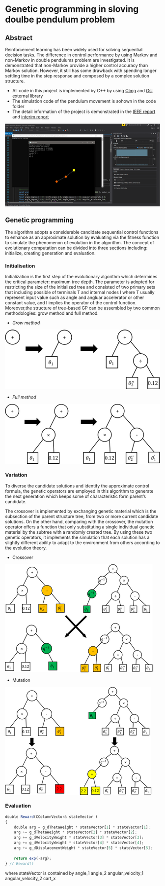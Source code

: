 # Genetic programming in sloving doulbe pendulum problem

## Abstract

Reinforcement learning has been widely used for solving sequential decision tasks. The difference in control performance by using Markov and non-Markov in double pendulums problem are investigated. It is demonstrated that non-Markov provide a higher control accuracy than Markov solution. However, it still has some drawback with spending longer settling time in the step response and composed by a complex solution structure.

* All code in this project is implemented by C++ by using [CImg](http://cimg.eu/) and [Gsl](https://www.gnu.org/software/gsl/) external library 
* The simulation code of the pendulum movement is sohown in the code folder
* The detail information of the project is demonstrated in the [IEEE report](https://github.com/yuchehuang/Msc-Project/blob/master/IEEE%20report/cor18yh_IEEE%20_article.pdf) and [interim report](https://github.com/yuchehuang/Msc-Project/blob/master/Interim%20report/Interim_cor18yh.pdf)

![alt text](https://github.com/yuchehuang/Msc-Project/blob/master/Interim%20report/Simulation.png?raw=true)


## Genetic programming

The algorithm adopts a considerable candidate sequential control functions to enhance as an approximate solution by evaluating via the fitness function to simulate the phenomenon of evolution in the algorithm. The concept of evolutionary computation can be divided into three sections including: initialize, creating generation and evaluation.

### Initialisation

Initialization is the first step of the evolutionary algorithm which determines the critical parameter: maximum tree depth. The parameter is adopted for restricting the size of the initialized tree and consisted of two primary sets that including possible of terminals T and internal nodes I where T usually represent input value such as angle and angluar accelerator or other constant value, and I implies the operator of the  control function. Moreover,the structure of tree-based GP can be assembled by two common methodologies: grow method and full method.


* _Grow method_

![alt text](https://github.com/yuchehuang/Msc-Project/blob/master/Interim%20report/grow-tree.png) 

* _Full method_ 

![alt text](https://github.com/yuchehuang/Msc-Project/blob/master/Interim%20report/full-tree.png)


### Variation
To diverse the candidate solutions and identify the approximate control formula, the genetic operators are employed in this algorithm to generate the next generation which keeps some of characteristic form parent’s candidate.

The crossover is implemented by exchanging genetic material which is the subsection of the parent structure tree, from two or more current candidate solutions. On the other hand, comparing with the crossover, the mutation operator offers a function that only substituting a single individual genetic material by the subtree with a randomly created tree. By using these two genetic operators, it implements the simulation that each solution has a slightly different ability to adapt to the environment from others according to the evolution theory.

* Crossover

![alt text](https://github.com/yuchehuang/Msc-Project/blob/master/Interim%20report/crossover_.png) 



* Mutation

![alt text](https://github.com/yuchehuang/Msc-Project/blob/master/Interim%20report/mutation_.png) 


### Evaluation

```javascript
double Reward(CColumnVector& stateVector )
{
    double arg = g_dThetaWeight * stateVector[1] * stateVector[1];
    arg += g_dThetaWeight * stateVector[2] * stateVector[2];
    arg += g_dVelocityWeight * stateVector[3] * stateVector[3];
    arg += g_dVelocityWeight * stateVector[4] * stateVector[4];
    arg += g_dDisplacementWeight * stateVector[5] * stateVector[5];

    return exp(-arg);
} // Reward()
```

where stateVector is contained by angle_1 angle_2 angular_velocity_1 angular_velocity_2 cart_x
